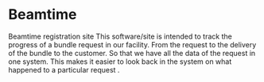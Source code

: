 # Beamtime
Beamtime registration site
This software/site is intended to track the progress of a bundle request in our facility.
From the request to the delivery of the bundle to the customer.
So that we have all the data of the request in one system.
This makes it easier to look back in the system on what happened to a particular request .

